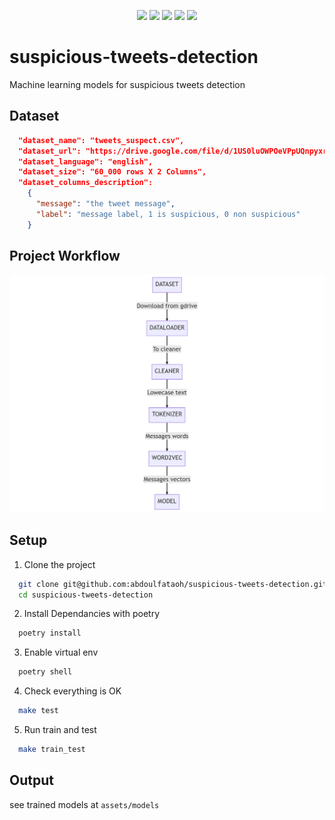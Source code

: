 <p align="center">
  <img src="https://github.com/abdoulfataoh/suspicious-tweets-detection/actions/workflows/train_test.yaml/badge.svg" >
  <img src="https://img.shields.io/badge/best%20model-RandomForestClassifier-red" >
  <img src="https://img.shields.io/badge/precision-99%25-blue" >
  <img src="https://img.shields.io/badge/recall-90%25-yellowgreen" >
  <img src="https://img.shields.io/badge/fscore-94%25-orange" >
</p>

# suspicious-tweets-detection
Machine learning models for suspicious tweets detection

## Dataset
```json
  "dataset_name": "tweets_suspect.csv",
  "dataset_url": "https://drive.google.com/file/d/1US0luOWPOeVPpUQnpyxr41zrBmeg4Gjk/view?usp=share_link",
  "dataset_language": "english",
  "dataset_size": "60_000 rows X 2 Columns",
  "dataset_columns_description":
    {
      "message": "the tweet message",
      "label": "message label, 1 is suspicious, 0 non suspicious" 
    }
```

## Project Workflow
![diagram](https://github.com/abdoulfataoh/suspicious-tweets-detection/blob/main/docs/diagram.png)

## Setup

1. Clone the project
```bash
  git clone git@github.com:abdoulfataoh/suspicious-tweets-detection.git
  cd suspicious-tweets-detection
```

2. Install Dependancies with poetry
```bash
  poetry install
```

3. Enable virtual env
```bash
  poetry shell
```

4. Check everything is OK
```bash
  make test
```

5. Run train and test
```bash
  make train_test
```

## Output
see trained models at ```assets/models```

  
